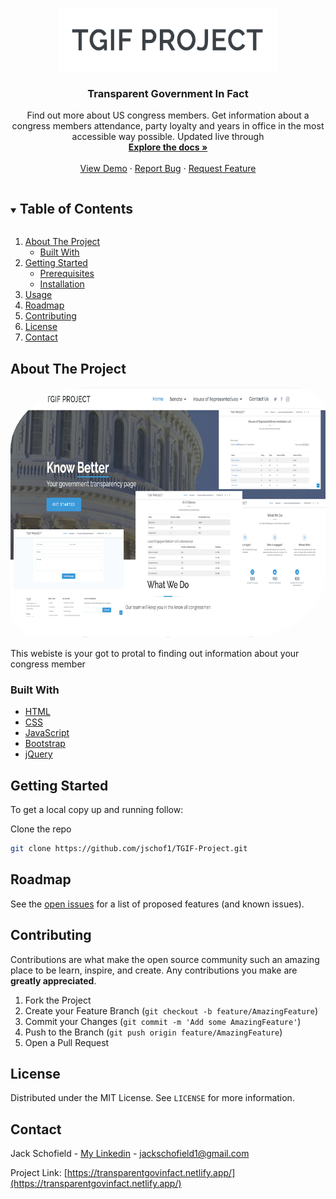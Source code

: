 <!--
*** Thanks for checking out the Best-README-Template. If you have a suggestion
*** that would make this better, please fork the repo and create a pull request
*** or simply open an issue with the tag "enhancement".
*** Thanks again! Now go create something AMAZING! :D
***
***
***
*** To avoid retyping too much info. Do a search and replace for the following:
*** jschof1, TGIF-Project, twitter_handle, jackschofield1@gmail.com, TGIF Project, find out more about US members congress. Get information about a congress members attendance, party loyalty and years in office in the most accessible way possible.
-->



<!-- PROJECT SHIELDS -->
<!--
*** I'm using markdown "reference style" links for readability.
*** Reference links are enclosed in brackets [ ] instead of parentheses ( ).
*** See the bottom of this document for the declaration of the reference variables
*** for contributors-url, forks-url, etc. This is an optional, concise syntax you may use.
*** https://www.markdownguide.org/basic-syntax/#reference-style-links
-->


<!-- PROJECT LOGO -->
<br />
<p align="center">
  <a href="https://github.com/jschof1/TGIF-Project">
    <img src="./assets/img/Screenshot 2021-03-02 at 14.09.52.png" alt="Logo" border-radius="25% 10%" width="350" height="100">
  </a>
<h3 align="center"> Transparent Government In Fact </h3>
  <p align="center">
    Find out more about US congress members. Get information about a congress members attendance, party loyalty and years in office in the most accessible way possible. Updated live through 
    <br />
    <a href="https://github.com/jschof1/TGIF-Project"><strong>Explore the docs »</strong></a>
    <br />
    <br />
    <a href="https://github.com/jschof1/TGIF-Project">View Demo</a>
    ·
    <a href="https://github.com/jschof1/TGIF-Project/issues">Report Bug</a>
    ·
    <a href="https://github.com/jschof1/TGIF-Project/issues">Request Feature</a>
  </p>
</p>



<!-- TABLE OF CONTENTS -->
<details open="open">
  <summary><h2 style="display: inline-block">Table of Contents</h2></summary>
  <ol>
    <li>
      <a href="#about-the-project">About The Project</a>
      <ul>
        <li><a href="#built-with">Built With</a></li>
      </ul>
    </li>
    <li>
      <a href="#getting-started">Getting Started</a>
      <ul>
        <li><a href="#prerequisites">Prerequisites</a></li>
        <li><a href="#installation">Installation</a></li>
      </ul>
    </li>
    <li><a href="#usage">Usage</a></li>
    <li><a href="#roadmap">Roadmap</a></li>
    <li><a href="#contributing">Contributing</a></li>
    <li><a href="#license">License</a></li>
    <li><a href="#contact">Contact</a></li>
  </ol>
</details>



<!-- ABOUT THE PROJECT -->
## About The Project
<p align="center">
 <a href="https://transparentgovinfact.netlify.app/">
    <img style="border-radius: 25% 10%;" src="./assets/img/TGIFPortfollio.png" alt="Screens" width="600" height="400">
  </a>
  
  <p> This webiste is your got to protal to finding out information about your congress member </p>
</p>

### Built With

* [HTML](https://developer.mozilla.org/en-US/docs/Web/HTML)
* [CSS](https://developer.mozilla.org/en-US/docs/Web/CSS)
* [JavaScript](https://developer.mozilla.org/en-US/docs/Web/JavaScript)
* [Bootstrap](https://getbootstrap.com/)
* [jQuery](https://code.jquery.com/)


<!-- GETTING STARTED -->
## Getting Started

To get a local copy up and running follow: 

Clone the repo
   ```sh
   git clone https://github.com/jschof1/TGIF-Project.git
   ```

<!-- ROADMAP -->
## Roadmap

See the [open issues](https://github.com/jschof1/TGIF-Project/issues) for a list of proposed features (and known issues).


<!-- CONTRIBUTING -->
## Contributing

Contributions are what make the open source community such an amazing place to be learn, inspire, and create. Any contributions you make are **greatly appreciated**.

1. Fork the Project
2. Create your Feature Branch (`git checkout -b feature/AmazingFeature`)
3. Commit your Changes (`git commit -m 'Add some AmazingFeature'`)
4. Push to the Branch (`git push origin feature/AmazingFeature`)
5. Open a Pull Request



<!-- LICENSE -->
## License

Distributed under the MIT License. See `LICENSE` for more information.



<!-- CONTACT -->
## Contact

Jack Schofield - [My Linkedin](https://www.linkedin.com/in/jack-schofield-developer) - jackschofield1@gmail.com

Project Link: [https://transparentgovinfact.netlify.app/](https://transparentgovinfact.netlify.app/)


<!-- MARKDOWN LINKS & IMAGES -->
<!-- https://www.markdownguide.org/basic-syntax/#reference-style-links -->
[contributors-shield]: https://img.shields.io/github/contributors/jschof1/repo.svg?style=for-the-badge
[contributors-url]: https://github.com/jschof1/repo/graphs/contributors
[forks-shield]: https://img.shields.io/github/forks/jschof1/repo.svg?style=for-the-badge
[forks-url]: https://github.com/jschof1/repo/network/members
[stars-shield]: https://img.shields.io/github/stars/jschof1/repo.svg?style=for-the-badge
[stars-url]: https://github.com/jschof1/repo/stargazers
[issues-shield]: https://img.shields.io/github/issues/jschof1/repo.svg?style=for-the-badge
[issues-url]: https://github.com/jschof1/repo/issues
[license-shield]: https://img.shields.io/github/license/jschof1/repo.svg?style=for-the-badge
[license-url]: https://github.com/jschof1/repo/blob/master/LICENSE.txt
[linkedin-shield]: https://img.shields.io/badge/-LinkedIn-black.svg?style=for-the-badge&logo=linkedin&colorB=555
[linkedin-url]: https://linkedin.com/in/jschof1
